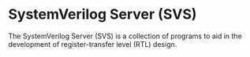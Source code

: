 # SystemVerilog Server (SVS)

The SystemVerilog Server (SVS) is a collection of programs to aid in the development of register-transfer level (RTL) design.
